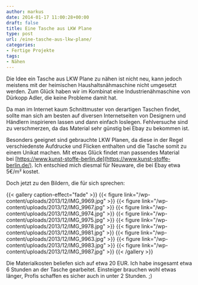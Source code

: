 ```yaml
---
author: markus
date: 2014-01-17 11:00:28+00:00
draft: false
title: Eine Tasche aus LKW Plane
type: post
url: /eine-tasche-aus-lkw-plane/
categories:
- Fertige Projekte
tags:
- Nähen
---
```


Die Idee ein Tasche aus LKW Plane zu nähen ist nicht neu, kann jedoch meistens mit der heimischen Haushaltsnähmaschine nicht umgesetzt werden. Zum Glück haben wir im Kombinat eine Industrienähmaschine von Dürkopp Adler, die keine Probleme damit hat. <!-- more --> 

Da man im Internet kaum Schnittmuster von derartigen Taschen findet, sollte man sich am besten auf diversen Internetseiten von Designern und Händlern inspirieren lassen und dann einfach loslegen. Fehlversuche sind zu verschmerzen, da das Material sehr günstig bei Ebay zu bekommen ist.

Besonders geeignet sind gebrauchte LKW Planen, da diese in der Regel verschiedenste Aufdrucke und Flicken enthalten und die Tasche somit zu einem Unikat machen. Mit etwas Glück findet man passendes Material bei [https://www.kunst-stoffe-berlin.de](https://www.kunst-stoffe-berlin.de/). Ich entschied mich diesmal für Neuware, die bei Ebay etwa 5€/m² kostet.

Doch jetzt zu den Bildern, die für sich sprechen:


{{< gallery caption-effect="fade" >}}
  {{< figure link="/wp-content/uploads/2013/12/IMG_9969.jpg" >}}
{{< figure link="/wp-content/uploads/2013/12/IMG_9967.jpg" >}}
{{< figure link="/wp-content/uploads/2013/12/IMG_9974.jpg" >}}
{{< figure link="/wp-content/uploads/2013/12/IMG_9975.jpg" >}}
{{< figure link="/wp-content/uploads/2013/12/IMG_9978.jpg" >}}
{{< figure link="/wp-content/uploads/2013/12/IMG_9981.jpg" >}}
{{< figure link="/wp-content/uploads/2013/12/IMG_9963.jpg" >}}
{{< figure link="/wp-content/uploads/2013/12/IMG_9983.jpg" >}}
{{< figure link="/wp-content/uploads/2013/12/IMG_9987.jpg" >}}
{{< /gallery >}}

Die Materialkosten beliefen sich auf etwa 20 EUR. Ich habe insgesamt etwa 6 Stunden an der Tasche gearbeitet. Einsteiger brauchen wohl etwas länger, Profis schaffen es sicher auch in unter 2 Stunden. ;)


